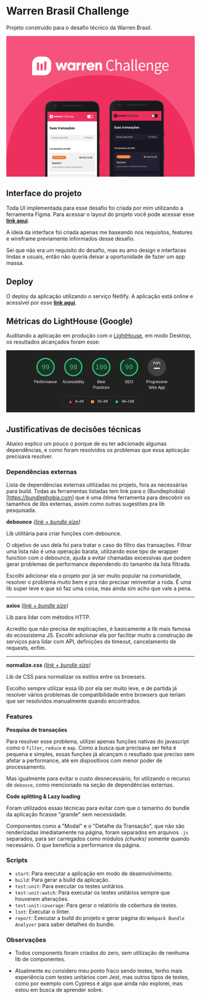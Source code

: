 
# Warren Brasil Challenge
Projeto construído para o desafio técnico da Warren Brasil.

<img alt="Capa da aplicação" src="https://github.com/emkis/warren-brasil-challenge/blob/main/.github/github-template.jpg?raw=true" />

## Interface do projeto
Toda UI implementada para esse desafio foi criada por mim utilizando a ferramenta Figma. Para acessar o layout do projeto você pode acessar esse [**link aqui**](https://www.figma.com/file/dirryQFaWAsnolYyRve2s7/Warren-Brasil-Challenge).

A ideia da interface foi criada apenas me baseando nos requisitos, features e wireframe previamente informados desse desafio.

Sei que não era um requisito do desafio, mas eu amo design e interfaces lindas e usuais, então não queria deixar a oportunidade de fazer um app massa.

## Deploy
O deploy da aplicação utilizando o serviço Netlify.
A aplicação está online e acessível por esse [**link aqui**](https://emkis-warren-challenge.netlify.app).

## Métricas do LightHouse (Google)
Auditando a aplicação em produção com o [LightHouse](https://developers.google.com/web/tools/lighthouse), em modo Desktop, os resultados alcançados foram esse:

<img alt="Resultados do LightHouse" src="https://github.com/emkis/warren-brasil-challenge/blob/main/.github/lighthouse-results.png?raw=true" />

## Justificativas de decisões técnicas
Abaixo explico um pouco o porque de eu ter adicionado algumas dependências, e como foram resolvidos os problemas que essa aplicação precisava resolver.

### Dependências externas
Lista de dependências externas utilizadas no projeto, fora as necessárias para build.
Todas as ferramentas listadas tem link para o (Bundlephobia)[https://bundlephobia.com] que é uma ótima ferramenta para descobrir os tamanhos de libs externas, assim como outras sugestões pra lib pesquisada.

**debounce** *([link + bundle size](https://bundlephobia.com/result?p=debounce@1.2.0))*

Lib utilitária para criar funções com debounce.

O objetivo de uso dela foi para tratar o caso do filtro das transações. Filtrar uma lista não é uma operação barata, utilizando esse tipo de wrapper function com o debounce, ajuda a evitar chamadas excessivas que podem gerar problemas de performance dependendo do tamanho da lista filtrada.

Escolhi adicionar ela o projeto por já ser muito popular na comunidade, resolver o problema muito bem e pra não precisar reinventar a roda. É uma lib super leve e que só faz uma coisa, mas ainda sim acho que vale a pena.

---

**axios** *([link + bundle size](https://bundlephobia.com/result?p=axios@0.21.0))*

Lib para lidar com métodos HTTP.

Acredito que não precisa de explicações, é basicamente a lib mais famosa do ecossistema JS. Escolhi adicionar ela por facilitar muito a construção de serviços para lidar com API, definições de timeout, cancelamento de requests, enfim.

---

**normalize.css** *([link + bundle size](https://bundlephobia.com/result?p=normalize.css@8.0.1))*

Lib de CSS para normalizar os estilos entre os browsers.

Escolho sempre utilizar essa lib por ela ser muito leve, e de partida já resolver vários problemas de compatibilidade entre browsers que teriam que ser resolvidos manualmente quando encontrados.

### Features

**Pesquisa de transações**

Para resolver esse problema, utilizei apenas funções nativas do javascript como o `filter`, `reduce` e `map`.
Como a busca que precisava ser feita é pequena e simples, essas funções já alcançam o resultado que preciso sem afetar a performance, até em dispositivos com menor poder de processamento.

Mas igualmente para evitar o custo desnecessário, foi utilizando o recurso de `debouce`, como mencionado na seção de dependências externas.

**Code splitting & Lazy loading**

Foram utilizados essas técnicas para evitar com que o tamanho do bundle da aplicação ficasse "grande" sem necessidade.

Componentes como a "Modal" e o "Detalhe da Transação", que não são renderizadas imediatamente na página, foram separados em arquivos `.js` separados, para ser carregados como módulos *(chunks)* somente quando necessário. O que beneficia a performance da página.

### Scripts

- `start`: Para executar a aplicação em modo de desenvolvimento.
- `build`: Para gerar a build da aplicação.
- `test:unit`: Para executar os testes unitários.
- `test:unit:watch`: Para executar os testes unitários sempre que houverem alterações.
- `test:unit:coverage`: Para gerar o relatório de cobertura de testes.
- `lint`: Executar o linter.
- `report`: Executar a build do projeto e gerar página do `Webpack Bundle Analyzer` para saber detalhes do bundle.


### Observações
- Todos components foram criados do zero, sem utilização de nenhuma lib de componentes.

- Atualmente eu considero meu ponto fraco sendo testes, tenho mais experiência com testes unitários com Jest, mas outros tipos de testes, como por exemplo com Cypress é algo que ainda não explorei, mas estou em busca de aprender sobre.

